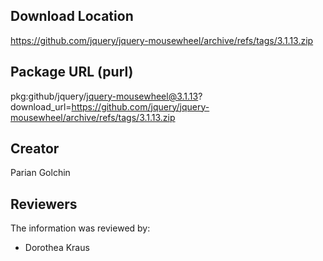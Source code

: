 ## Download Location

https://github.com/jquery/jquery-mousewheel/archive/refs/tags/3.1.13.zip

## Package URL (purl)

pkg:github/jquery/jquery-mousewheel@3.1.13?download_url=https://github.com/jquery/jquery-mousewheel/archive/refs/tags/3.1.13.zip

## Creator

Parian Golchin

## Reviewers

The information was reviewed by:

* Dorothea Kraus